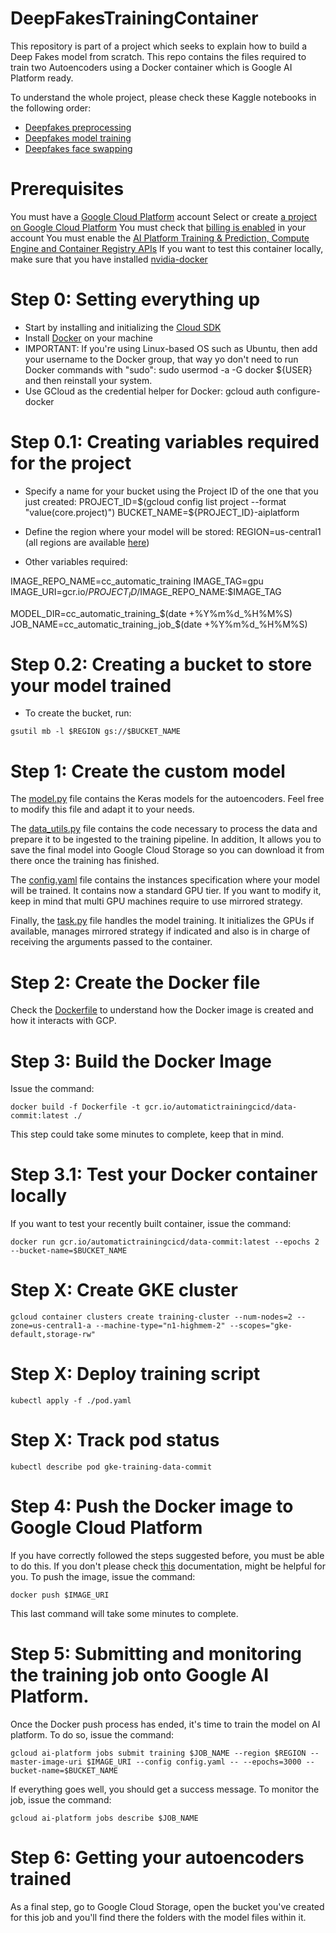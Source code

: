 # DeepFakesTrainingContainer
This repository is part of a project which seeks to explain how to build a Deep Fakes model from scratch. This repo contains the files required to train two Autoencoders using a Docker container which is Google AI Platform ready.

To understand the whole project, please check these Kaggle notebooks in the following order:
* [Deepfakes preprocessing](https://www.kaggle.com/sergiovirahonda/deepfakes-preprocessing)
* [Deepfakes model training](https://www.kaggle.com/sergiovirahonda/deepfakes-model-training)
* [Deepfakes face swapping](https://www.kaggle.com/sergiovirahonda/deepfakes-face-swapping)

# Prerequisites
You must have a [Google Cloud Platform](https://cloud.google.com/) account
Select or create [a project on Google Cloud Platform](https://console.cloud.google.com/projectselector2/home/dashboard)
You must check that [billing is enabled](https://cloud.google.com/billing/docs/how-to/modify-project) in your account
You must enable the [AI Platform Training & Prediction, Compute Engine and Container Registry APIs](https://console.cloud.google.com/flows/enableapi?apiid=ml.googleapis.com,compute_component,containerregistry.googleapis.com)
If you want to test this container locally, make sure that you have installed [nvidia-docker](https://github.com/NVIDIA/nvidia-docker#quickstart)

# Step 0: Setting everything up
* Start by installing and initializing the [Cloud SDK](https://cloud.google.com/sdk/docs/quickstart)
* Install [Docker](https://docs.docker.com/engine/install/) on your machine 
* IMPORTANT: If you're using Linux-based OS such as Ubuntu, then add your username to the Docker group, that way yo don't need to run Docker commands with "sudo": sudo usermod -a -G docker ${USER} and then reinstall your system.
* Use GCloud as the credential helper for Docker: gcloud auth configure-docker

# Step 0.1: Creating variables required for the project

* Specify a name for your bucket using the Project ID of the one that you just created:
PROJECT_ID=$(gcloud config list project --format "value(core.project)")
BUCKET_NAME=${PROJECT_ID}-aiplatform

* Define the region where your model will be stored:
REGION=us-central1 (all regions are available [here](https://cloud.google.com/ml-engine/docs/regions))

* Other variables required:

IMAGE_REPO_NAME=cc_automatic_training
IMAGE_TAG=gpu
IMAGE_URI=gcr.io/$PROJECT_ID/$IMAGE_REPO_NAME:$IMAGE_TAG

MODEL_DIR=cc_automatic_training_$(date +%Y%m%d_%H%M%S)
JOB_NAME=cc_automatic_training_job_$(date +%Y%m%d_%H%M%S)

# Step 0.2: Creating a bucket to store your model trained
* To create the bucket, run:
```
gsutil mb -l $REGION gs://$BUCKET_NAME
```

# Step 1: Create the custom model
The [model.py](model.py) file contains the Keras models for the autoencoders. Feel free to modify this file and adapt it to your needs.

The [data_utils.py](data_utils.py) file contains the code necessary to process the data and prepare it to be ingested to the training pipeline. In addition, It allows you to save the final model into Google Cloud Storage so you can download it from there once the training has finished.

The [config.yaml](config.yaml) file contains the instances specification where your model will be trained. It contains now a standard GPU tier. If you want to modify it, keep in mind that multi GPU machines require to use mirrored strategy.

Finally, the [task.py](task.py) file handles the model training. It initializes the GPUs if available, manages mirrored strategy if indicated and also is in charge of receiving the arguments passed to the container.

# Step 2: Create the Docker file
Check the [Dockerfile](Dockerfile) to understand how the Docker image is created and how it interacts with GCP.

# Step 3: Build the Docker Image
Issue the command:
```
docker build -f Dockerfile -t gcr.io/automatictrainingcicd/data-commit:latest ./
```
This step could take some minutes to complete, keep that in mind.

# Step 3.1: Test your Docker container locally
If you want to test your recently built container, issue the command:
```
docker run gcr.io/automatictrainingcicd/data-commit:latest --epochs 2 --bucket-name=$BUCKET_NAME
```

# Step X: Create GKE cluster
```
gcloud container clusters create training-cluster --num-nodes=2 --zone=us-central1-a --machine-type="n1-highmem-2" --scopes="gke-default,storage-rw"
```

# Step X: Deploy training script
```
kubectl apply -f ./pod.yaml
```

# Step X: Track pod status
```
kubectl describe pod gke-training-data-commit
```

# Step 4: Push the Docker image to Google Cloud Platform
If you have correctly followed the steps suggested before, you must be able to do this. If you don't please check [this](https://cloud.google.com/container-registry/docs/pushing-and-pulling) documentation, might be helpful for you. To push the image, issue the command:
```
docker push $IMAGE_URI
```
This last command will take some minutes to complete.

# Step 5: Submitting and monitoring the training job onto Google AI Platform.
Once the Docker push process has ended, it's time to train the model on AI platform. To do so, issue the command:
```
gcloud ai-platform jobs submit training $JOB_NAME --region $REGION --master-image-uri $IMAGE_URI --config config.yaml -- --epochs=3000 --bucket-name=$BUCKET_NAME
```
If everything goes well, you should get a success message. To monitor the job, issue the command:
```
gcloud ai-platform jobs describe $JOB_NAME
```
# Step 6: Getting your autoencoders trained
As a final step, go to Google Cloud Storage, open the bucket you've created for this job and you'll find there the folders with the model files within it.